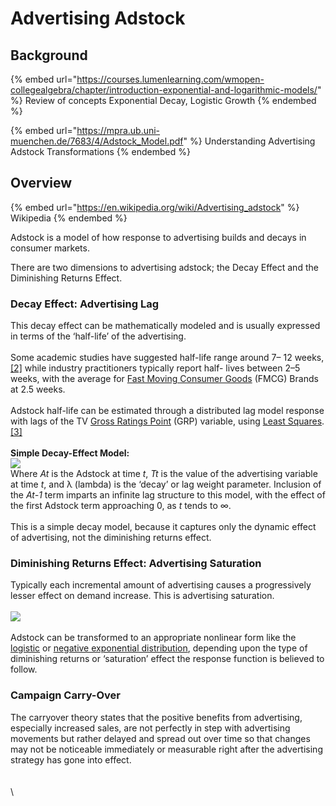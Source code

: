 # Advertising Adstock

## Background

{% embed url="https://courses.lumenlearning.com/wmopen-collegealgebra/chapter/introduction-exponential-and-logarithmic-models/" %}
Review of concepts Exponential Decay, Logistic Growth
{% endembed %}

{% embed url="https://mpra.ub.uni-muenchen.de/7683/4/Adstock_Model.pdf" %}
Understanding Advertising Adstock Transformations
{% endembed %}

## Overview

{% embed url="https://en.wikipedia.org/wiki/Advertising_adstock" %}
Wikipedia
{% endembed %}

Adstock is a model of how response to advertising builds and decays in consumer markets.

There are two dimensions to advertising adstock; the Decay Effect and the Diminishing Returns Effect.

### Decay Effect: Advertising Lag&#x20;

This decay effect can be mathematically modeled and is usually expressed in terms of the ‘half-life’ of the advertising.\
\
Some academic studies have suggested half-life range around 7– 12 weeks,[\[2\]](https://en.wikipedia.org/wiki/Advertising\_adstock#cite\_note-2) while industry practitioners typically report half- lives between 2–5 weeks, with the average for [Fast Moving Consumer Goods](https://en.wikipedia.org/wiki/Fast-moving\_consumer\_goods) (FMCG) Brands at 2.5 weeks.\
\
Adstock half-life can be estimated through a distributed lag model response with lags of the TV [Gross Ratings Point](https://en.wikipedia.org/wiki/Gross\_rating\_point) (GRP) variable, using [Least Squares](https://en.wikipedia.org/wiki/Least\_squares).[\[3\]](https://en.wikipedia.org/wiki/Advertising\_adstock#cite\_note-3)\
\
**Simple Decay-Effect Model:**\
![](https://storage.googleapis.com/memvp-25499.appspot.com/images/Screen%20Shot%202021-05-23%20at%201.50.33%20PM.png803b648e-06c0-4fe8-af67-5dd7269bad21)\
Where _At_ is the Adstock at time _t_, _Tt_ is the value of the advertising variable at time _t_, and λ (lambda) is the ‘decay’ or lag weight parameter. Inclusion of the _At-1_ term imparts an infinite lag structure to this model, with the effect of the first Adstock term approaching 0, as _t_ tends to ∞.\
\
This is a simple decay model, because it captures only the dynamic effect of advertising, not the diminishing returns effect.

### Diminishing Returns Effect: Advertising Saturation

Typically each incremental amount of advertising causes a progressively lesser effect on demand increase. This is advertising saturation.\
\
![](https://upload.wikimedia.org/wikipedia/commons/1/1a/Adstock2.png)\
\
Adstock can be transformed to an appropriate nonlinear form like the [logistic](https://en.wikipedia.org/wiki/Logistic\_distribution) or [negative exponential distribution](https://en.wikipedia.org/wiki/Negative\_exponential\_distribution), depending upon the type of diminishing returns or ‘saturation’ effect the response function is believed to follow.

### Campaign Carry-Over

The carryover theory states that the positive benefits from advertising, especially increased sales, are not perfectly in step with advertising movements but rather delayed and spread out over time so that changes may not be noticeable immediately or measurable right after the advertising strategy has gone into effect.\
\
\
\
